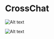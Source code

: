 CrossChat
============

![Alt text](http://habrastorage.org/files/f32/924/35d/f3292435d5ef4210b301bfdc50bff13c.png)

![Alt text](http://habrastorage.org/files/5df/7ca/a3c/5df7caa3cf244cbb856d4bd074395a7b.png)
